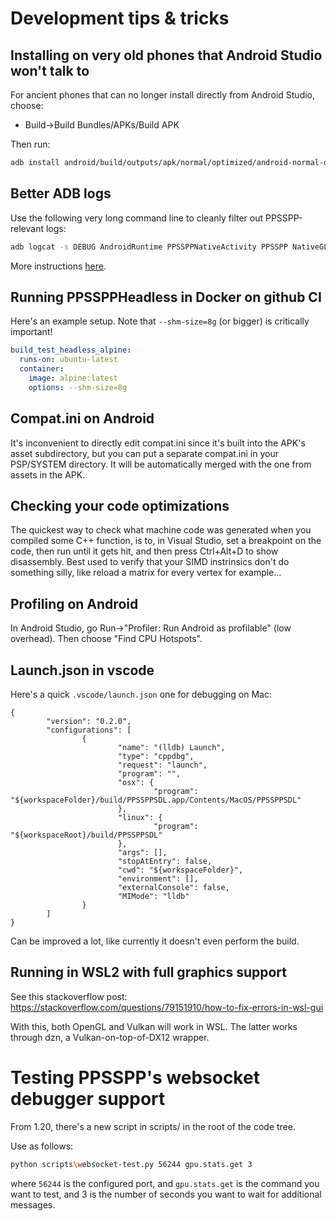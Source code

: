 # Development tips & tricks

## Installing on very old phones that Android Studio won't talk to

For ancient phones that can no longer install directly from Android Studio, choose:

* Build->Build Bundles/APKs/Build APK

Then run:

```sh
adb install android/build/outputs/apk/normal/optimized/android-normal-optimized.apk
```

## Better ADB logs

Use the following very long command line to cleanly filter out PPSSPP-relevant logs:

```sh
adb logcat -s DEBUG AndroidRuntime PPSSPPNativeActivity PPSSPP NativeGLView NativeRenderer NativeSurfaceView PowerSaveModeReceiver InputDeviceState PpssppActivity CameraHelper
```

More instructions [here](/docs/troubleshooting/gettings-logs).

## Running PPSSPPHeadless in Docker on github CI

Here's an example setup. Note that `--shm-size=8g` (or bigger) is critically important!

```yml
build_test_headless_alpine:
  runs-on: ubuntu-latest
  container:
    image: alpine:latest
    options: --shm-size=8g
```

## Compat.ini on Android

It's inconvenient to directly edit compat.ini since it's built into the APK's asset subdirectory,
but you can put a separate compat.ini in your PSP/SYSTEM directory. It will be automatically merged
with the one from assets in the APK.

## Checking your code optimizations

The quickest way to check what machine code was generated when you compiled some C++ function, is to, in Visual Studio, set a breakpoint on the code, then run until it gets hit, and then press Ctrl+Alt+D to show disassembly. Best used to verify that your SIMD instrinsics don't do something silly, like reload a matrix for every vertex for example...

## Profiling on Android

In Android Studio, go Run->"Profiler: Run Android as profilable" (low overhead). Then choose "Find CPU Hotspots".

## Launch.json in vscode

Here's a quick `.vscode/launch.json` one for debugging on Mac:

```
{
        "version": "0.2.0",
        "configurations": [
                {
                        "name": "(lldb) Launch",
                        "type": "cppdbg",
                        "request": "launch",
                        "program": "",
                        "osx": {
                                "program": "${workspaceFolder}/build/PPSSPPSDL.app/Contents/MacOS/PPSSPPSDL"
                        },
                        "linux": {
                                "program": "${workspaceRoot}/build/PPSSPPSDL"
                        },
                        "args": [],
                        "stopAtEntry": false,
                        "cwd": "${workspaceFolder}",
                        "environment": [],
                        "externalConsole": false,
                        "MIMode": "lldb"
                }
        ]
}
```

Can be improved a lot, like currently it doesn't even perform the build.

## Running in WSL2 with full graphics support

See this stackoverflow post: https://stackoverflow.com/questions/79151910/how-to-fix-errors-in-wsl-gui

With this, both OpenGL and Vulkan will work in WSL. The latter works through dzn, a Vulkan-on-top-of-DX12 wrapper.

# Testing PPSSPP's websocket debugger support

From 1.20, there's a new script in scripts/ in the root of the code tree.

Use as follows:

```bash
python scripts\websocket-test.py 56244 gpu.stats.get 3
```

where `56244` is the configured port, and `gpu.stats.get` is the command you want to test, and 3 is the number of seconds
you want to wait for additional messages.